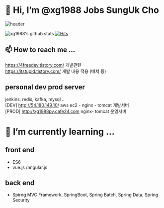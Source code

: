 # 👋 Hi, I’m @xg1988 Jobs SungUk Cho
![header](https://capsule-render.vercel.app/api?type=wave&color=auto&height=300&section=header&text=Jobs%20SungUk%20Cho&fontSize=60)

![xg1988's github stats](https://github-readme-stats.vercel.app/api?username=xg1988&show_icons=true)
[![Hits](https://hits.seeyoufarm.com/api/count/incr/badge.svg?url=https%3A%2F%2Fgithub.com%2Fxg1988&count_bg=%2379C83D&title_bg=%23555555&icon=&icon_color=%23E7E7E7&title=hits&edge_flat=true)](https://hits.seeyoufarm.com)


## 📫 How to reach me ...
 https://4freedev.tistory.com/ 개발관련 <br/>
 https://itstupid.tistory.com/ 개발 내용 적용 (배치 등)

## personal dev prod server
jenkins, redis, kafka, mysql .. 
<br/>
[DEV] http://54.180.149.10/ aws ec2 - nginx - tomcat 개발서버
<br/>
[PROD] http://xg1988py.cafe24.com nginx- tomcat 운영서버

# 🌱 I’m currently learning ...

## front end 
- ES6
- vue.js /angular.js

## back end 
- Spirng MVC Framework, SpringBoot, Spring Batch, Spring Data, Spring Security

